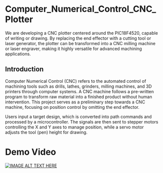 # Computer_Numerical_Control_CNC_Plotter
We are developing a CNC plotter centered around the PIC18F4520, capable of writing or drawing. By replacing the end effector with a cutting tool or laser generator, the plotter can be transformed into a CNC milling machine or laser engraver, making it highly versatile for advanced machining applications.

## **Introduction**
Computer Numerical Control (CNC) refers to the automated control of machining tools such as drills, lathes, grinders, milling machines, and 3D printers through computer systems. A CNC machine follows a pre-written program to transform raw material into a finished product without human intervention. This project serves as a preliminary step towards a CNC machine, focusing on position control by omitting the end effector.

Users input a target design, which is converted into path commands and processed by a microcontroller. The signals are then sent to stepper motors controlling the X and Y axes to manage position, while a servo motor adjusts the tool (pen) height for drawing.

# Demo Video

[![IMAGE ALT TEXT HERE](https://img.youtube.com/vi/3gOxqjiQkB4/0.jpg)](https://www.youtube.com/watch?v=3gOxqjiQkB4)

